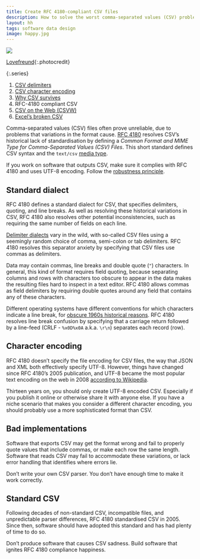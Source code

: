 ```yaml
---
title: Create RFC 4180-compliant CSV files
description: How to solve the worst comma-separated values (CSV) problems
layout: hh
tags: software data design
image: happy.jpg
---
```


![](happy.jpg)

[Lovefreund](https://unsplash.com/photos/Mj6sZxkFZlQ){:.photocredit}

{:.series}
1. [CSV delimiters](csv-delimiters)
2. [CSV character encoding](csv-encoding)
3. [Why CSV survives](csv-survives)
4. RFC-4180 compliant CSV
5. [CSV on the Web (CSVW)](csvw)
6. [Excel’s broken CSV](csv-excel)

Comma-separated values (CSV) files often prove unreliable, due to problems that variations in the format cause.
[RFC 4180](https://datatracker.ietf.org/doc/html/rfc4180)
resolves CSV’s historical lack of standardisation by defining a _Common Format and MIME Type for Comma-Separated Values (CSV) Files_.
This short standard defines CSV syntax and the `text/csv`
[media type](https://en.wikipedia.org/wiki/Media_type).

If you work on software that outputs CSV, make sure it complies with RFC 4180 and uses UTF-8 encoding.
Follow the [robustness principle](https://en.wikipedia.org/wiki/Robustness_principle). 

## Standard dialect

RFC 4180 defines a standard dialect for CSV, that specifies delimiters, quoting, and line breaks.
As well as resolving these historical variations in CSV, RFC 4180 also resolves other potential inconsistencies, such as requiring the same number of fields on each line.

[Delimiter dialects](csv-delimiters) vary in the wild, with so-called CSV files using a seemingly random choice of comma, semi-colon or tab delimiters.
RFC 4180 resolves this separator anxiety by specifying that CSV files use commas as delimiters.

Data may contain commas, line breaks and double quote (`"`) characters.
In general, this kind of format requires field quoting, because separating columns and rows with characters too obscure to appear in the data makes the resulting files hard to inspect in a text editor.
RFC 4180 allows commas as field delimiters by requiring double quotes around any field that contains any of these characters.

Different operating systems have different conventions for which characters indicate a line break, for 
[obscure 1960s historical reasons](https://en.wikipedia.org/wiki/Newline#History).
RFC 4180 resolves line break confusion by specifying that a carriage return followed by a line-feed (CRLF - `%x0D%x0A` a.k.a. `\r\n`) separates each record (row).

## Character encoding

RFC 4180 doesn’t specify the file encoding for CSV files, the way that JSON and XML both effectively specify UTF-8.
However, things have changed since RFC 4180’s 2005 publication, and UTF-8 became the most popular text encoding on the web in 2008
[according to Wikipedia](https://en.wikipedia.org/wiki/UTF-8#Adoption).

Thirteen years on, you should only create UTF-8 encoded CSV.
Especially if you publish it online or otherwise share it with anyone else.
If you have a niche scenario that makes you consider a different character encoding, you should probably use a more sophisticated format than CSV.

## Bad implementations

Software that exports CSV may get the format wrong and fail to properly quote values that include commas, or make each row the same length.
Software that reads CSV may fail to accommodate these variations, or lack error handling that identifies where errors lie.

Don’t write your own CSV parser.
You don’t have enough time to make it work correctly.

## Standard CSV

Following decades of non-standard CSV, incompatible files, and unpredictable parser differences, RFC 4180 standardised CSV in 2005.
Since then, software should have adopted this standard and has had plenty of time to do so.

Don’t produce software that causes CSV sadness.
Build software that ignites RFC 4180 compliance happiness.
